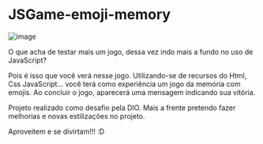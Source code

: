 # JSGame-emoji-memory

![image](https://github.com/RPTecDev/JSGame-emoji-memory/assets/114440054/b94edffc-10af-45ba-a276-fdf5f1518bfa)

O que acha de testar mais um jogo, dessa vez indo mais a fundo no uso de JavaScript?

Pois é isso que você verá nesse jogo. Utilizando-se de recursos do Html, Css JavaScript... você terá como experiência um jogo da memória com emojis.
Ao concluir o jogo, aparecerá uma mensagem indicando sua vitória.

Projeto realizado como desafio pela DIO. Mais a frente pretendo fazer melhorias e novas estilizações no projeto.

Aproveitem e se divirtam!!! :D
